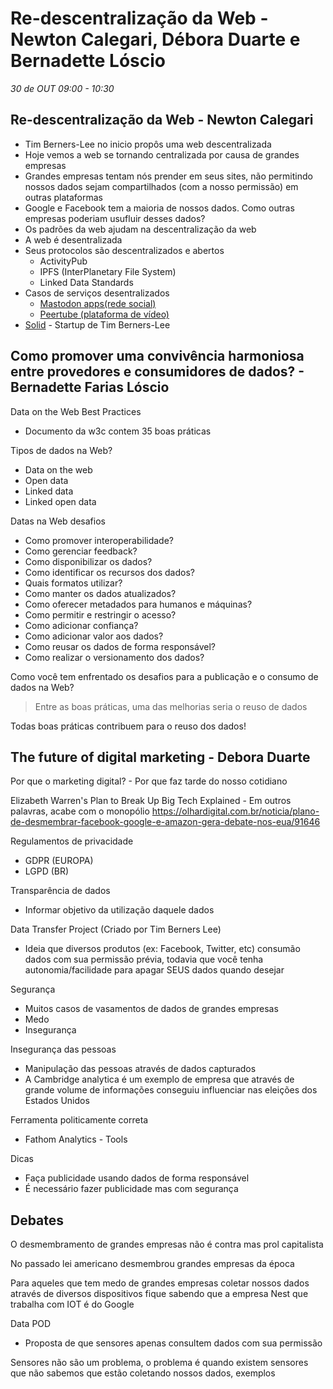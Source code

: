 
# Re-descentralização da Web - Newton Calegari, Débora Duarte e Bernadette Lóscio
_30 de OUT 09:00 - 10:30_

## Re-descentralização da Web - Newton Calegari
* Tim Berners-Lee no inicio propôs uma web descentralizada
* Hoje vemos a web se tornando centralizada por causa de grandes empresas
* Grandes empresas tentam nós prender em seus sites, não permitindo nossos dados sejam compartilhados (com a nosso permissão) em outras plataformas
* Google e Facebook tem a maioria de nossos dados. Como outras empresas poderiam usufluir desses dados?
* Os padrões da web ajudam na descentralização da web
* A web é desentralizada
* Seus protocolos são descentralizados e abertos
    * ActivityPub
    * IPFS (InterPlanetary File System)
    * Linked Data Standards
* Casos de serviços desentralizados
    * [Mastodon apps(rede social)](https://medium.com/@renatolond/mastodon-como-navegar-nessa-nova-rede-social-b7d2a67ec411)
    * [Peertube (plataforma de vídeo)](https://pt.wikipedia.org/wiki/PeerTube)
* [Solid](https://solid.mit.edu/) - Startup de Tim Berners-Lee 

## Como promover uma convivência harmoniosa entre provedores e consumidores de dados? - Bernadette Farias Lóscio

Data on the Web Best Practices 
* Documento da w3c contem 35 boas práticas

Tipos de dados na Web?
* Data on the web
* Open data
* Linked data
* Linked open data

Datas na Web desafios
* Como promover interoperabilidade?
* Como gerenciar feedback?
* Como disponibilizar os dados?
* Como identificar os recursos dos dados?
* Quais formatos utilizar?
* Como manter os dados atualizados?
* Como oferecer metadados para humanos e máquinas?
* Como permitir e restringir o acesso?
* Como adicionar confiança?
* Como adicionar valor aos dados?
* Como reusar os dados de forma responsável?
* Como realizar o versionamento dos dados?

Como você tem enfrentado os desafios para a publicação e o consumo de dados na Web?

> Entre as boas práticas, uma das melhorias seria o reuso de dados

Todas boas práticas contribuem para o reuso dos dados!

## The future of digital marketing - Debora Duarte

Por que o marketing digital? - Por que faz tarde do nosso cotidiano

Elizabeth Warren's Plan to Break Up Big Tech Explained - Em outros palavras, acabe com o monopólio
https://olhardigital.com.br/noticia/plano-de-desmembrar-facebook-google-e-amazon-gera-debate-nos-eua/91646

Regulamentos de privacidade
* GDPR (EUROPA)
* LGPD (BR)  

Transparência de dados
* Informar objetivo da utilização daquele dados

Data Transfer Project (Criado por Tim Berners Lee)
* Ideia que diversos produtos (ex: Facebook, Twitter, etc) consumão dados com sua permissão prévia, todavia que você tenha autonomia/facilidade para apagar SEUS dados quando desejar

Segurança
* Muitos casos de vasamentos de dados de grandes empresas
* Medo
* Insegurança

Insegurança das pessoas
* Manipulação das pessoas através de dados capturados
* A Cambridge analytica é um exemplo de empresa que através de grande volume de informações conseguiu influenciar nas eleições dos Estados Unidos

Ferramenta politicamente correta
* Fathom Analytics - Tools

Dicas
* Faça publicidade usando dados de forma responsável
* É necessário fazer publicidade mas com segurança

## Debates

O desmembramento de grandes empresas não é contra mas prol capitalista

No passado lei americano desmembrou grandes empresas da época

Para aqueles que tem medo de grandes empresas coletar nossos dados através de diversos dispositivos fique sabendo que a empresa Nest que trabalha com IOT é do Google

Data POD
* Proposta de que sensores apenas consultem dados com sua permissão

Sensores não são um problema, o problema é quando existem sensores que não sabemos que estão coletando nossos dados, exemplos

